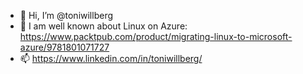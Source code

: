 - 👋 Hi, I’m @toniwillberg
- 👀 I am well known about Linux on Azure: https://www.packtpub.com/product/migrating-linux-to-microsoft-azure/9781801071727
- 📫 https://www.linkedin.com/in/toniwillberg/

<!---
toniwillberg/toniwillberg is a ✨ special ✨ repository because its `README.md` (this file) appears on your GitHub profile.
You can click the Preview link to take a look at your changes.
--->
